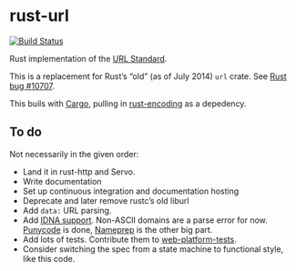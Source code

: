 rust-url
========

[![Build Status](https://travis-ci.org/mozilla-servo/rust-url.svg?branch=master)](https://travis-ci.org/mozilla-servo/rust-url)

Rust implementation of the [URL Standard](http://url.spec.whatwg.org/).

This is a replacement for Rust’s “old” (as of July 2014) `url` crate.
See [Rust bug #10707](https://github.com/mozilla/rust/issues/10707).

This buils with [Cargo](https://github.com/rust-lang/cargo),
pulling in [rust-encoding](https://github.com/lifthrasiir/rust-encoding) as a depedency.


To do
-----

Not necessarily in the given order:

* Land it in rust-http and Servo.
* Write documentation
* Set up continuous integration and documentation hosting
* Deprecate and later remove rustc’s old liburl
* Add `data:` URL parsing.
* Add [IDNA support](http://url.spec.whatwg.org/#idna).
  Non-ASCII domains are a parse error for now.
  [Punycode](http://tools.ietf.org/html/rfc3492) is done,
  [Nameprep](http://tools.ietf.org/html/rfc3491) is the other big part.
* Add lots of tests.
  Contribute them to [web-platform-tests](https://github.com/w3c/web-platform-tests/tree/master/url).
* Consider switching the spec from a state machine to functional style, like this code.
